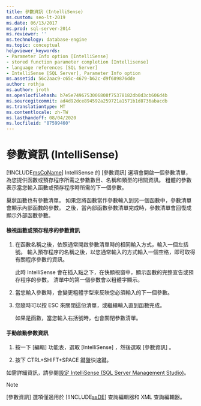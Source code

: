 ```yaml
---
title: 參數資訊 (IntelliSense)
ms.custom: seo-lt-2019
ms.date: 06/13/2017
ms.prod: sql-server-2014
ms.reviewer: ''
ms.technology: database-engine
ms.topic: conceptual
helpviewer_keywords:
- Parameter Info option [IntelliSense]
- stored function parameter completion [Intellisense]
- language references [SQL Server]
- IntelliSense [SQL Server], Parameter Info option
ms.assetid: 56c2aac9-c65c-4679-b62c-d9f689876dde
author: rothja
ms.author: jroth
ms.openlocfilehash: b7e5e7496753006808f75378182db0d3cb606d4b
ms.sourcegitcommit: ad4d92dce894592a259721a1571b1d8736abacdb
ms.translationtype: MT
ms.contentlocale: zh-TW
ms.lasthandoff: 08/04/2020
ms.locfileid: "87599460"
---
```

# <a name="parameter-info-intellisense"></a>參數資訊 (IntelliSense)
  [!INCLUDE[msCoName](../../includes/msconame-md.md)] IntelliSense 的 [參數資訊]  選項會開啟一個參數清單，為您提供函數或預存程序所需之參數數目、名稱和類型的相關資訊。 粗體的參數表示當您輸入函數或預存程序時所需的下一個參數。  
  
 巢狀函數也有參數清單。 如果您將函數當作參數輸入到另一個函數中，參數清單會顯示內部函數的參數。 之後，當內部函數參數清單完成時，參數清單會回復成顯示外部函數參數。  
  
#### <a name="to-view-parameter-info-for-functions-or-stored-procedures"></a>檢視函數或預存程序的參數資訊  
  
1.  在函數名稱之後，依照通常開啟參數清單時的相同輸入方式，輸入一個左括號。 輸入預存程序的名稱之後，以您通常輸入的方式輸入一個空格，即可取得有關程序參數的資訊。  
  
     此時 IntelliSense 會在插入點之下，在快顯視窗中，顯示函數的完整宣告或預存程序的參數。 清單中的第一個參數會以粗體字顯示。  
  
2.  當您輸入參數時，會變更粗體字型來反映您必須輸入的下一個參數。  
  
3.  您隨時可以按 ESC 來關閉這份清單，或繼續輸入直到函數完成。  
  
     如果是函數，當您輸入右括號時，也會關閉參數清單。  
  
#### <a name="to-manually-start-parameter-info"></a>手動啟動參數資訊  
  
1.  按一下 [編輯]  功能表，選取 [IntelliSense]  ，然後選取 [參數資訊]  。  
  
2.  按下 CTRL+SHIFT+SPACE 鍵盤快速鍵。  
  
 如需詳細資訊，請參閱[設定 IntelliSense &#40;SQL Server Management Studio&#41;](configure-intellisense-sql-server-management-studio.md)。  
  
> [!NOTE]  
>  [參數資訊]  選項僅適用於 [!INCLUDE[ssDE](../../includes/ssde-md.md)] 查詢編輯器和 XML 查詢編輯器。  
  
  
